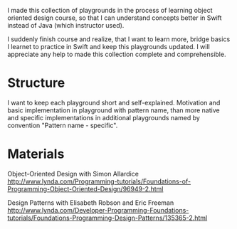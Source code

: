 I made this collection of playgrounds in the process of learning object oriented design course, so that I can understand concepts better in Swift instead of Java (which instructor used).

I suddenly finish course and realize, that I want to learn more, bridge basics I learnet to practice in Swift and keep this playgrounds updated. I will appreciate any help to made this collection complete and comprehensible.


# Structure

I want to keep each playground short and self-explained. Motivation and basic implementation in playground with pattern name, than more native and specific implementations in additional playgrounds named by convention "Pattern name - specific". 


# Materials

Object-Oriented Design with Simon Allardice
http://www.lynda.com/Programming-tutorials/Foundations-of-Programming-Object-Oriented-Design/96949-2.html

Design Patterns with Elisabeth Robson and Eric Freeman
http://www.lynda.com/Developer-Programming-Foundations-tutorials/Foundations-Programming-Design-Patterns/135365-2.html


